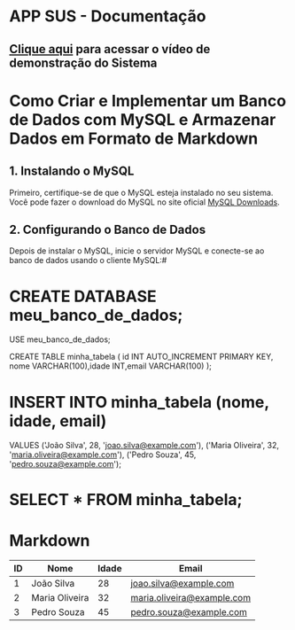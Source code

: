 # APP SUS - Documentação

## [Clique aqui](https://www.youtube.com/watch?v=ukg6h2oIvyk) para acessar o vídeo de demonstração do Sistema

# Como Criar e Implementar um Banco de Dados com MySQL e Armazenar Dados em Formato de Markdown

## 1. Instalando o MySQL
Primeiro, certifique-se de que o MySQL esteja instalado no seu sistema. Você pode fazer o download do MySQL no site oficial [MySQL Downloads](https://dev.mysql.com/downloads/).

## 2. Configurando o Banco de Dados
Depois de instalar o MySQL, inicie o servidor MySQL e conecte-se ao banco de dados usando o cliente MySQL:#

# CREATE DATABASE meu_banco_de_dados;
USE meu_banco_de_dados;

CREATE TABLE minha_tabela (
    id INT AUTO_INCREMENT PRIMARY KEY,
    nome VARCHAR(100),idade INT,email VARCHAR(100)
);
# INSERT INTO minha_tabela (nome, idade, email)
VALUES ('João Silva', 28, 'joao.silva@example.com'),
       ('Maria Oliveira', 32, 'maria.oliveira@example.com'),
       ('Pedro Souza', 45, 'pedro.souza@example.com');
# SELECT * FROM minha_tabela;
# Markdown
| ID | Nome         | Idade | Email                  |
|----|--------------|-------|------------------------|
| 1  | João Silva   | 28    | joao.silva@example.com |
| 2  | Maria Oliveira | 32  | maria.oliveira@example.com |
| 3  | Pedro Souza  | 45    | pedro.souza@example.com |




